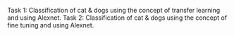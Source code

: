 Task 1: Classification of cat & dogs using the concept of transfer learning and using Alexnet.
Task 2: Classification of cat & dogs using the concept of fine tuning and using Alexnet.

